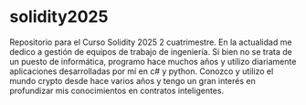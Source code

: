 # solidity2025
Repositorio para el Curso Solidity 2025 2 cuatrimestre.
En la actualidad me dedico a gestión de equipos de trabajo de ingeniería.
Si bien no se trata de un puesto de informática, programo hace muchos años y utilizo diariamente aplicaciones desarrolladas por mí en c# y python.
Conozco y utilizo el mundo crypto desde hace varios años y tengo un gran interés en profundizar mis conocimientos en contratos inteligentes.
